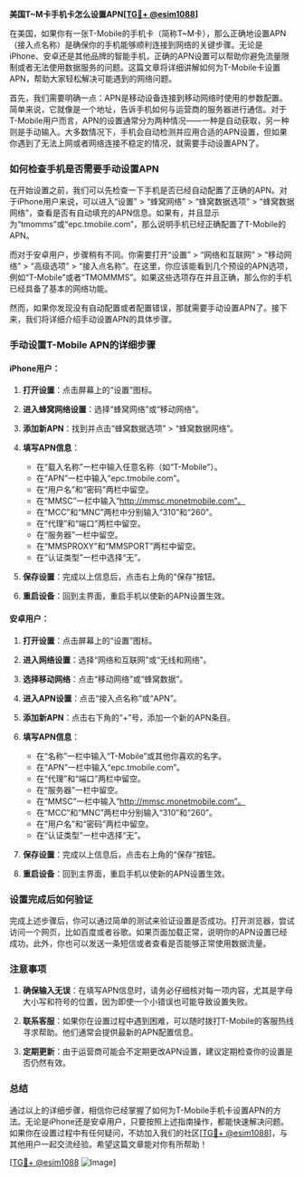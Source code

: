 **美国T~M卡手机卡怎么设置APN[[TG💪+ @esim1088](https://t.me/s/esim1088)]**

在美国，如果你有一张T-Mobile的手机卡（简称T~M卡），那么正确地设置APN（接入点名称）是确保你的手机能够顺利连接到网络的关键步骤。无论是iPhone、安卓还是其他品牌的智能手机，正确的APN设置可以帮助你避免流量限制或者无法使用数据服务的问题。这篇文章将详细讲解如何为T-Mobile卡设置APN，帮助大家轻松解决可能遇到的网络问题。

首先，我们需要明确一点：APN是移动设备连接到移动网络时使用的参数配置。简单来说，它就像是一个地址，告诉手机如何与运营商的服务器进行通信。对于T-Mobile用户而言，APN的设置通常分为两种情况——一种是自动获取，另一种则是手动输入。大多数情况下，手机会自动检测并应用合适的APN设置，但如果你遇到了无法上网或者网络连接不稳定的情况，就需要手动设置APN了。

### 如何检查手机是否需要手动设置APN

在开始设置之前，我们可以先检查一下手机是否已经自动配置了正确的APN。对于iPhone用户来说，可以进入“设置” > “蜂窝网络” > “蜂窝数据选项” > “蜂窝数据网络”，查看是否有自动填充的APN信息。如果有，并且显示为“tmomms”或“epc.tmobile.com”，那么说明手机已经正确配置了T-Mobile的APN。

而对于安卓用户，步骤稍有不同。你需要打开“设置” > “网络和互联网” > “移动网络” > “高级选项” > “接入点名称”。在这里，你应该能看到几个预设的APN选项，例如“T-Mobile”或者“TMOMMMS”。如果这些选项存在并且正确，那么你的手机已经具备了基本的网络功能。

然而，如果你发现没有自动配置或者配置错误，那就需要手动设置APN了。接下来，我们将详细介绍手动设置APN的具体步骤。

### 手动设置T-Mobile APN的详细步骤

#### iPhone用户：

1. **打开设置**：点击屏幕上的“设置”图标。
   
2. **进入蜂窝网络设置**：选择“蜂窝网络”或“移动网络”。

3. **添加新APN**：找到并点击“蜂窝数据选项” > “蜂窝数据网络”。

4. **填写APN信息**：
   - 在“载入名称”一栏中输入任意名称（如“T-Mobile”）。
   - 在“APN”一栏中输入“epc.tmobile.com”。
   - 在“用户名”和“密码”两栏中留空。
   - 在“MMSC”一栏中输入“http://mmsc.monetmobile.com”。
   - 在“MCC”和“MNC”两栏中分别输入“310”和“260”。
   - 在“代理”和“端口”两栏中留空。
   - 在“服务器”一栏中留空。
   - 在“MMSPROXY”和“MMSPORT”两栏中留空。
   - 在“认证类型”一栏中选择“无”。

5. **保存设置**：完成以上信息后，点击右上角的“保存”按钮。

6. **重启设备**：回到主界面，重启手机以使新的APN设置生效。

#### 安卓用户：

1. **打开设置**：点击屏幕上的“设置”图标。

2. **进入网络设置**：选择“网络和互联网”或“无线和网络”。

3. **选择移动网络**：点击“移动网络”或“蜂窝数据”。

4. **进入APN设置**：点击“接入点名称”或“APN”。

5. **添加新APN**：点击右下角的“+”号，添加一个新的APN条目。

6. **填写APN信息**：
   - 在“名称”一栏中输入“T-Mobile”或其他你喜欢的名字。
   - 在“APN”一栏中输入“epc.tmobile.com”。
   - 在“代理”和“端口”两栏中留空。
   - 在“服务器”一栏中留空。
   - 在“MMSC”一栏中输入“http://mmsc.monetmobile.com”。
   - 在“MCC”和“MNC”两栏中分别输入“310”和“260”。
   - 在“用户名”和“密码”两栏中留空。
   - 在“认证类型”一栏中选择“无”。

7. **保存设置**：完成以上信息后，点击右上角的“保存”按钮。

8. **重启设备**：回到主界面，重启手机以使新的APN设置生效。

### 设置完成后如何验证

完成上述步骤后，你可以通过简单的测试来验证设置是否成功。打开浏览器，尝试访问一个网页，比如百度或者谷歌。如果页面加载正常，说明你的APN设置已经成功。此外，你也可以发送一条短信或者查看是否能够正常使用数据流量。

### 注意事项

1. **确保输入无误**：在填写APN信息时，请务必仔细核对每一项内容，尤其是字母大小写和符号的位置，因为即使一个小错误也可能导致设置失败。

2. **联系客服**：如果你在设置过程中遇到困难，可以随时拨打T-Mobile的客服热线寻求帮助。他们通常会提供最新的APN配置信息。

3. **定期更新**：由于运营商可能会不定期更改APN设置，建议定期检查你的设置是否仍然有效。

### 总结

通过以上的详细步骤，相信你已经掌握了如何为T-Mobile手机卡设置APN的方法。无论是iPhone还是安卓用户，只要按照上述指南操作，都能快速解决问题。如果你在设置过程中有任何疑问，不妨加入我们的社区[[TG💪+ @esim1088](https://t.me/s/esim1088)]，与其他用户一起交流经验。希望这篇文章能对你有所帮助！

[[TG💪+ @esim1088](https://t.me/s/esim1088) ![Image](https://i.postimg.cc/4NQfJmqS/Snipaste-2025-05-13-00-14-12.png)]